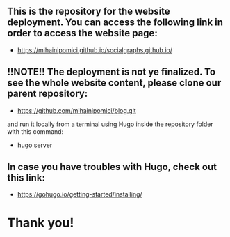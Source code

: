 ## This is the repository for the website deployment. You can access the following link in order to access the website page:
 - https://mihainipomici.github.io/socialgraphs.github.io/

##  !!NOTE!! The deployment is not ye finalized. To see the whole website content, please clone our parent repository:  
 - https://github.com/mihainipomici/blog.git 

and run it locally from a terminal using Hugo inside the repository folder with this command:
 - hugo server

## In case you have troubles with Hugo, check out this link: 
- https://gohugo.io/getting-started/installing/ 

# Thank you! 
